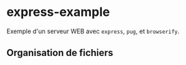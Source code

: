 # express-example

Exemple d'un serveur WEB avec `express`, `pug`, et `browserify`. 

## Organisation de fichiers

